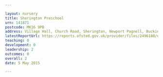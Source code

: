 ```yaml
---

layout: nursery
title: Sherington Preschool
urn: 141871
postcode: MK16 9PB
address: Village Hall, Church Road, Sherington, Newport Pagnell, Buckinghamshire, MK16 9PB
latestReportUrl: https://reports.ofsted.gov.uk/provider/files/2496188/urn/141871.pdf
teaching: 0
development: 0
leadership: 2
outcomes: 0
overall: 2
date: 5 May 2015

---
```

